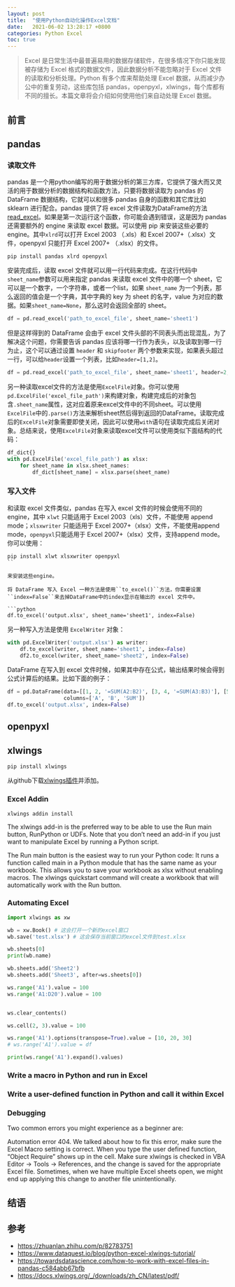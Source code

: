 ```yaml
---
layout: post
title:  "使用Python自动化操作Excel文档"
date:   2021-06-02 13:28:17 +0800
categories: Python Excel
toc: true
---
```


> Excel 是日常生活中最普遍易用的数据存储软件，在很多情况下你只能发现被存储为 Excel 格式的数据文件，因此数据分析不能忽略对于 Excel 文件的读取和分析处理。Python 有多个库来帮助处理 Excel 数据，从而减少办公中的重复劳动，这些库包括 pandas，openpyxl，xlwings，每个库都有不同的擅长。本篇文章将会介绍如何使用他们来自动处理 Excel 数据。

## 前言

## pandas

### 读取文件

pandas 是一个用python编写的用于数据分析的第三方库，它提供了强大而又灵活的用于数据分析的数据结构和函数方法，只要将数据读取为 pandas 的 DataFrame 数据结构，它就可以和很多 pandas 自身的函数和其它库比如 sklearn 进行配合。pandas 提供了将 excel 文件读取为DataFrame的方法[read_excel](https://pandas.pydata.org/pandas-docs/stable/reference/api/pandas.read_excel.html)。如果是第一次运行这个函数，你可能会遇到错误，这是因为 pandas 还需要额外的 engine 来读取 excel 数据。可以使用 pip 来安装这些必要的 engine。其中``xlrd``可以打开 Excel 2003 （.xls）和 Excel 2007+（.xlsx）文件，openpyxl 只能打开 Excel 2007+ （.xlsx）的文件。

```
pip install pandas xlrd openpyxl
```

安装完成后，读取 excel 文件就可以用一行代码来完成。在这行代码中``sheet_name``参数可以用来指定 pandas 来读取 excel 文件中的哪一个 sheet，它可以是一个数字，一个字符串，或者一个list，如果 ``sheet_name`` 为一个列表，那么返回的值会是一个字典，其中字典的 key 为 sheet 的名字，value 为对应的数据。如果``sheet_name=None``，那么这时会返回全部的 sheet。

```python
df = pd.read_excel('path_to_excel_file', sheet_name='sheet1')
```

但是这样得到的 DataFrame 会由于 excel 文件头部的不同表头而出现混乱，为了解决这个问题，你需要告诉 pandas 应该将哪一行作为表头，以及读取到哪一行为止，这个可以通过设置 ``header`` 和 ``skipfooter`` 两个参数来实现，如果表头超过一行，可以给``header``设置一个列表，比如``header=[1,2]``。

```python
df = pd.read_excel('path_to_excel_file', sheet_name='sheet1', header=2, skipfooter=3)
```

另一种读取excel文件的方法是使用``ExcelFile``对象。你可以使用``pd.ExcelFile('excel_file_path')``来构建对象，构建完成后的对象包含``.sheet_name``属性，这对应着原来excel文件中的不同sheet。可以使用``ExcelFile``中的``.parse()``方法来解析sheet然后得到返回的DataFrame。读取完成后的``ExcelFile``对象需要即使关闭，因此可以使用``with``语句在读取完成后关闭对象。总结来说，使用``ExcelFile``对象来读取excel文件可以使用类似下面结构的代码：

```python
df_dict{}
with pd.ExcelFile('excel_file_path') as xlsx:
    for sheet_name in xlsx.sheet_names:
        df_dict[sheet_name] = xlsx.parse(sheet_name)
```

### 写入文件

和读取 excel 文件类似，pandas 在写入 excel 文件的时候会使用不同的 engine，其中 ``xlwt`` 只能适用于 Excel 2003（xls）文件，不能使用 append mode；``xlsxwriter`` 只能适用于 Excel 2007+（xlsx）文件，不能使用append mode，``openpyxl``只能适用于 Excel 2007+（xlsx）文件，支持append mode。你可以使用：

```
pip install xlwt xlsxwriter openpyxl
``

来安装这些engine。

将 DataFrame 写入 Excel 一种方法是使用``to_excel()``方法，你需要设置``index=False``来去掉DataFrame中的index显示在输出的 excel 文件中。

```python
df.to_excel('output.xlsx', sheet_name='sheet1', index=False)
```

另一种写入方法是使用 ``ExcelWriter`` 对象：

```python
with pd.ExcelWriter('output.xlsx') as writer:
    df.to_excel(writer, sheet_name='sheet1', index=False)
    df2.to_excel(writer, sheet_name='sheet2', index=False)
```

DataFrame 在写入到 excel 文件时候，如果其中存在公式，输出结果时候会得到公式计算后的结果。比如下面的例子：

```python
df = pd.DataFrame(data=[[1, 2, '=SUM(A2:B2)', [3, 4, '=SUM(A3:B3)'], [5, 6], '=SUM(A4:B4)']],
                  columns=['A', 'B', 'SUM'])
df.to_excel('output.xlsx', index=False)
```

## openpyxl

## xlwings

```
pip install xlwings
```

从github下载[xlwings插件](https://github.com/xlwings/xlwings/releases)并添加。

### Excel Addin

```
xlwings addin install
```

The xlwings add-in is the preferred way to be able to use the Run main button, RunPython or UDFs. Note that you don’t need an add-in if you just want to manipulate Excel by running a Python script.

The Run main button is the easiest way to run your Python code: It runs a function called main in a Python module that has the same name as your workbook. This allows you to save your workbook as xlsx without enabling macros. The xlwings quickstart command will create a workbook that will automatically work with the Run button.

### Automating Excel

```python
import xlwings as xw

wb = xw.Book() # 这会打开一个新的excel窗口
wb.save('test.xlsx') # 这会保存当前窗口的excel文件到test.xlsx
```

```python
wb.sheets[0]
print(wb.name)

wb.sheets.add('Sheet2')
wb.sheets.add('Sheet3', after=ws.sheets[0])
```

```python
ws.range('A1').value = 100
ws.range('A1:D20').value = 100


ws.clear_contents()

ws.cell(2, 3).value = 100
```

```python
ws.range('A1').options(transpose=True).value = [10, 20, 30]
# ws.range('A1').value = df

print(ws.range('A1').expand().values)
```

### Write a macro in Python and run in Excel

### Write a user-defined function in Python and call it within Excel

### Debugging

Two common errors you might experience as a beginner are:

Automation error 404. We talked about how to fix this error, make sure the Excel Macro setting is correct.
When you type the user defined function, “Object Require” shows up in the cell. Make sure xlwings is checked in VBA Editor -> Tools -> References, and the change is saved for the appropriate Excel file. Sometimes, when we have multiple Excel sheets open, we might end up applying this change to another file unintentionally.

## 结语

## 参考

* <https://zhuanlan.zhihu.com/p/82783751>
* <https://www.dataquest.io/blog/python-excel-xlwings-tutorial/>
* <https://towardsdatascience.com/how-to-work-with-excel-files-in-pandas-c584abb67bfb>
* <https://docs.xlwings.org/_/downloads/zh_CN/latest/pdf/>
